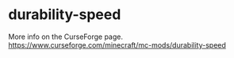 # durability-speed

More info on the CurseForge page.
https://www.curseforge.com/minecraft/mc-mods/durability-speed

